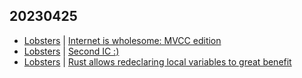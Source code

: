 ## 20230425
- [Lobsters](https://lobste.rs/) | [Internet is wholesome: MVCC edition](https://lobste.rs/s/vxrqt7/internet_is_wholesome_mvcc_edition)
- [Lobsters](https://lobste.rs/) | [Second IC :)](https://lobste.rs/s/bzzkta/second_ic)
- [Lobsters](https://lobste.rs/) | [Rust allows redeclaring local variables to great benefit](https://lobste.rs/s/xm2rdj/rust_allows_redeclaring_local_variables)

